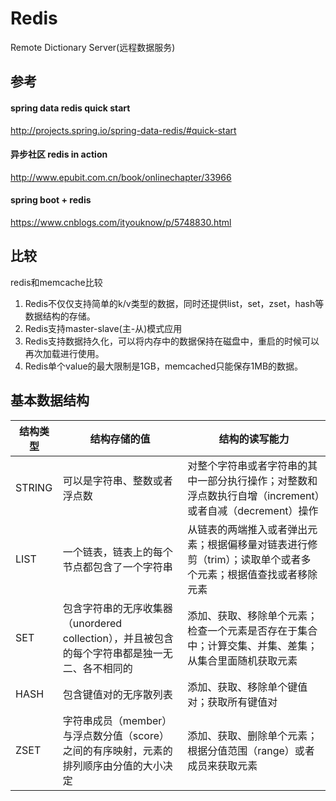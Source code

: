 # Redis

Remote Dictionary Server(远程数据服务)

## 参考

#### spring data redis quick start

http://projects.spring.io/spring-data-redis/#quick-start

#### 异步社区 redis in action

http://www.epubit.com.cn/book/onlinechapter/33966

#### spring boot + redis

https://www.cnblogs.com/ityouknow/p/5748830.html


## 比较

redis和memcache比较

1. Redis不仅仅支持简单的k/v类型的数据，同时还提供list，set，zset，hash等数据结构的存储。
2. Redis支持master-slave(主-从)模式应用
3. Redis支持数据持久化，可以将内存中的数据保持在磁盘中，重启的时候可以再次加载进行使用。
4. Redis单个value的最大限制是1GB，memcached只能保存1MB的数据。

## 基本数据结构


结构类型|结构存储的值|结构的读写能力
----|------|----
STRING|可以是字符串、整数或者浮点数|对整个字符串或者字符串的其中一部分执行操作；对整数和浮点数执行自增（increment）或者自减（decrement）操作
LIST|一个链表，链表上的每个节点都包含了一个字符串|从链表的两端推入或者弹出元素；根据偏移量对链表进行修剪（trim）；读取单个或者多个元素；根据值查找或者移除元素
SET|包含字符串的无序收集器（unordered collection），并且被包含的每个字符串都是独一无二、各不相同的|添加、获取、移除单个元素；检查一个元素是否存在于集合中；计算交集、并集、差集；从集合里面随机获取元素
HASH|包含键值对的无序散列表|添加、获取、移除单个键值对；获取所有键值对
ZSET|字符串成员（member）与浮点数分值（score）之间的有序映射，元素的排列顺序由分值的大小决定|添加、获取、删除单个元素；根据分值范围（range）或者成员来获取元素






